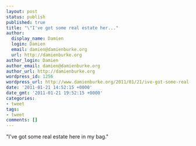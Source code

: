 ```yaml
---
layout: post
status: publish
published: true
title: "\"I've got some real estate her..."
author:
  display_name: Damien
  login: Damien
  email: damien@damienburke.org
  url: http://damienburke.org
author_login: Damien
author_email: damien@damienburke.org
author_url: http://damienburke.org
wordpress_id: 1256
wordpress_url: http://www.damienburke.org/2011/01/21/ive-got-some-real-estate-her/
date: '2011-01-21 14:52:15 +0000'
date_gmt: '2011-01-21 19:52:15 +0000'
categories:
- tweet
tags:
- tweet
comments: []
---
```

<p>"I've got some real estate here in my bag."</p>
